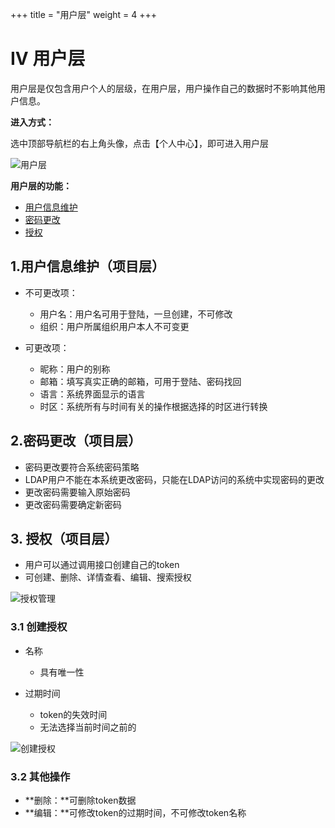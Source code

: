 +++
title = "用户层"
weight = 4
+++

# IV 用户层

用户层是仅包含用户个人的层级，在用户层，用户操作自己的数据时不影响其他用户信息。

**进入方式：**

选中顶部导航栏的右上角头像，点击【个人中心】，即可进入用户层

![用户层](../images/IV_1.jpg)

**用户层的功能：**

- [用户信息维护](#1)
- [密码更改](#2)
- [授权](#3)

<h2 id="1">1.用户信息维护（项目层）</h2>

- 不可更改项：
    - 用户名：用户名可用于登陆，一旦创建，不可修改
    - 组织：用户所属组织用户本人不可变更

- 可更改项：
    - 昵称：用户的别称
    - 邮箱：填写真实正确的邮箱，可用于登陆、密码找回
    - 语言：系统界面显示的语言
    - 时区：系统所有与时间有关的操作根据选择的时区进行转换

<h2 id="2">2.密码更改（项目层）</h2>

- 密码更改要符合系统密码策略
- LDAP用户不能在本系统更改密码，只能在LDAP访问的系统中实现密码的更改
- 更改密码需要输入原始密码
- 更改密码需要确定新密码 

<h2 id="3">3. 授权（项目层）</h2>


- 用户可以通过调用接口创建自己的token
- 可创建、删除、详情查看、编辑、搜索授权

![授权管理](../images/4-3_1.png)

### 3.1 创建授权

- 名称
    - 具有唯一性

- 过期时间
    - token的失效时间
    - 无法选择当前时间之前的

![创建授权](../images/4-3.1_1.png)

### 3.2 其他操作

- **删除：**可删除token数据
- **编辑：**可修改token的过期时间，不可修改token名称